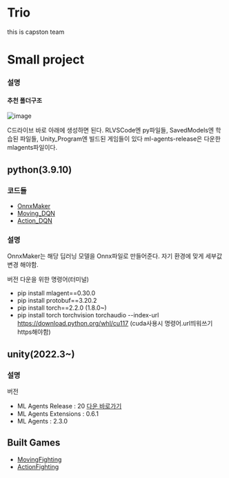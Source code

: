 # Trio
this is capston team

# Small project

### 설명

#### 추천 폴더구조

![image](https://github.com/seje06/Trio/assets/124812852/8e3854e6-db29-4e32-84c9-b5036d1d5172)

C드라이브 바로 아래에 생성하면 된다.
RLVSCode엔 py파일들, SavedModels엔 학습된 파일들, Unity_Program엔 빌드된 게임들이 있다
ml-agents-release은 다운한 mlagents파일이다.

          
## python(3.9.10)

### 코드들

- [OnnxMaker](OnnxMaker.py)
- [Moving_DQN](MovingFighting_DQN.py)
- [Action_DQN](ActionFighting_DQN.py)

### 설명

OnnxMaker는 해당 딥러닝 모델을 Onnx파일로 만들어준다. 자기 환경에 맞게 세부값 변경 해야함.

버전 다운을 위한 명령어(터미널)
- pip install mlagent==0.30.0
- pip install protobuf==3.20.2
- pip install torch==2.2.0 (1.8.0~)
- pip install torch torchvision torchaudio --index-url https://download.python.org/whl/cu117 (cuda사용시 명령어.url띄워쓰기https해야함)

## unity(2022.3~)

### 설명

버전

- ML Agents Release : 20 [다운 바로가기](https://github.com/Unity-Technologies/ml-agents/releases/tag/release_20)
- ML Agents Extensions : 0.6.1
- ML Agents : 2.3.0

## Built Games

- [MovingFighting](../game/MovingFighting.zip)
- [ActionFighting](../game/ActionFighting.zip)

